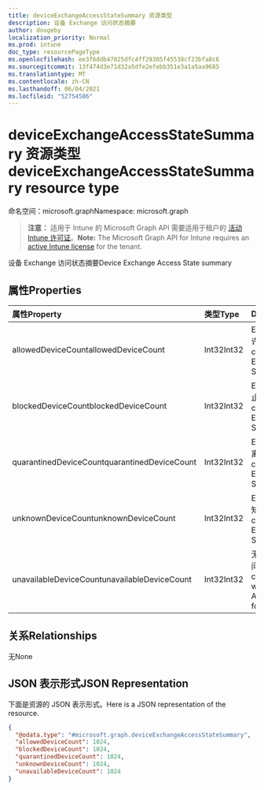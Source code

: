 ```yaml
---
title: deviceExchangeAccessStateSummary 资源类型
description: 设备 Exchange 访问状态摘要
author: dougeby
localization_priority: Normal
ms.prod: intune
doc_type: resourcePageType
ms.openlocfilehash: ee3f6ddb47025dfc4ff29305f45538cf23bfa8c6
ms.sourcegitcommit: 13f474d3e71d32a5dfe2efebb351e3a1a5aa9685
ms.translationtype: MT
ms.contentlocale: zh-CN
ms.lasthandoff: 06/04/2021
ms.locfileid: "52754586"
---
```

# <a name="deviceexchangeaccessstatesummary-resource-type"></a><span data-ttu-id="cd272-103">deviceExchangeAccessStateSummary 资源类型</span><span class="sxs-lookup"><span data-stu-id="cd272-103">deviceExchangeAccessStateSummary resource type</span></span>

<span data-ttu-id="cd272-104">命名空间：microsoft.graph</span><span class="sxs-lookup"><span data-stu-id="cd272-104">Namespace: microsoft.graph</span></span>

> <span data-ttu-id="cd272-105">**注意：** 适用于 Intune 的 Microsoft Graph API 需要适用于租户的 [活动 Intune 许可证](https://go.microsoft.com/fwlink/?linkid=839381)。</span><span class="sxs-lookup"><span data-stu-id="cd272-105">**Note:** The Microsoft Graph API for Intune requires an [active Intune license](https://go.microsoft.com/fwlink/?linkid=839381) for the tenant.</span></span>

<span data-ttu-id="cd272-106">设备 Exchange 访问状态摘要</span><span class="sxs-lookup"><span data-stu-id="cd272-106">Device Exchange Access State summary</span></span>

## <a name="properties"></a><span data-ttu-id="cd272-107">属性</span><span class="sxs-lookup"><span data-stu-id="cd272-107">Properties</span></span>
|<span data-ttu-id="cd272-108">属性</span><span class="sxs-lookup"><span data-stu-id="cd272-108">Property</span></span>|<span data-ttu-id="cd272-109">类型</span><span class="sxs-lookup"><span data-stu-id="cd272-109">Type</span></span>|<span data-ttu-id="cd272-110">Description</span><span class="sxs-lookup"><span data-stu-id="cd272-110">Description</span></span>|
|:---|:---|:---|
|<span data-ttu-id="cd272-111">allowedDeviceCount</span><span class="sxs-lookup"><span data-stu-id="cd272-111">allowedDeviceCount</span></span>|<span data-ttu-id="cd272-112">Int32</span><span class="sxs-lookup"><span data-stu-id="cd272-112">Int32</span></span>|<span data-ttu-id="cd272-113">Exchange 访问状态为允许的设备总数。</span><span class="sxs-lookup"><span data-stu-id="cd272-113">Total count of devices with Exchange Access State: Allowed.</span></span>|
|<span data-ttu-id="cd272-114">blockedDeviceCount</span><span class="sxs-lookup"><span data-stu-id="cd272-114">blockedDeviceCount</span></span>|<span data-ttu-id="cd272-115">Int32</span><span class="sxs-lookup"><span data-stu-id="cd272-115">Int32</span></span>|<span data-ttu-id="cd272-116">Exchange 访问状态为阻止的设备总数。</span><span class="sxs-lookup"><span data-stu-id="cd272-116">Total count of devices with Exchange Access State: Blocked.</span></span>|
|<span data-ttu-id="cd272-117">quarantinedDeviceCount</span><span class="sxs-lookup"><span data-stu-id="cd272-117">quarantinedDeviceCount</span></span>|<span data-ttu-id="cd272-118">Int32</span><span class="sxs-lookup"><span data-stu-id="cd272-118">Int32</span></span>|<span data-ttu-id="cd272-119">Exchange 访问状态为隔离的设备总数。</span><span class="sxs-lookup"><span data-stu-id="cd272-119">Total count of devices with Exchange Access State: Quarantined.</span></span>|
|<span data-ttu-id="cd272-120">unknownDeviceCount</span><span class="sxs-lookup"><span data-stu-id="cd272-120">unknownDeviceCount</span></span>|<span data-ttu-id="cd272-121">Int32</span><span class="sxs-lookup"><span data-stu-id="cd272-121">Int32</span></span>|<span data-ttu-id="cd272-122">Exchange 访问状态为未知的设备总数。</span><span class="sxs-lookup"><span data-stu-id="cd272-122">Total count of devices with Exchange Access State: Unknown.</span></span>|
|<span data-ttu-id="cd272-123">unavailableDeviceCount</span><span class="sxs-lookup"><span data-stu-id="cd272-123">unavailableDeviceCount</span></span>|<span data-ttu-id="cd272-124">Int32</span><span class="sxs-lookup"><span data-stu-id="cd272-124">Int32</span></span>|<span data-ttu-id="cd272-125">无法找到其 Exchange 访问状态的设备总数。</span><span class="sxs-lookup"><span data-stu-id="cd272-125">Total count of devices for which no Exchange Access State could be found.</span></span>|

## <a name="relationships"></a><span data-ttu-id="cd272-126">关系</span><span class="sxs-lookup"><span data-stu-id="cd272-126">Relationships</span></span>
<span data-ttu-id="cd272-127">无</span><span class="sxs-lookup"><span data-stu-id="cd272-127">None</span></span>

## <a name="json-representation"></a><span data-ttu-id="cd272-128">JSON 表示形式</span><span class="sxs-lookup"><span data-stu-id="cd272-128">JSON Representation</span></span>
<span data-ttu-id="cd272-129">下面是资源的 JSON 表示形式。</span><span class="sxs-lookup"><span data-stu-id="cd272-129">Here is a JSON representation of the resource.</span></span>
<!-- {
  "blockType": "resource",
  "@odata.type": "microsoft.graph.deviceExchangeAccessStateSummary"
}
-->
``` json
{
  "@odata.type": "#microsoft.graph.deviceExchangeAccessStateSummary",
  "allowedDeviceCount": 1024,
  "blockedDeviceCount": 1024,
  "quarantinedDeviceCount": 1024,
  "unknownDeviceCount": 1024,
  "unavailableDeviceCount": 1024
}
```




